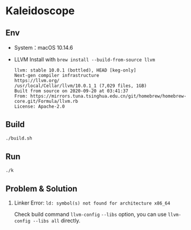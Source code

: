 # Kaleidoscope

## Env

- System：macOS 10.14.6

- LLVM
    Install with `brew install --build-from-source llvm`

    ```
    llvm: stable 10.0.1 (bottled), HEAD [keg-only]
    Next-gen compiler infrastructure
    https://llvm.org/
    /usr/local/Cellar/llvm/10.0.1_1 (7,029 files, 1GB)
    Built from source on 2020-09-20 at 03:41:37
    From: https://mirrors.tuna.tsinghua.edu.cn/git/homebrew/homebrew-core.git/Formula/llvm.rb
    License: Apache-2.0
    ```

## Build

```sh
./build.sh
```

## Run

```sh
./k
```

## Problem & Solution

1. Linker Error: `ld: symbol(s) not found for architecture x86_64`

    Check build command `llvm-config` `--libs` option, you can use `llvm-config --libs all` directly. 